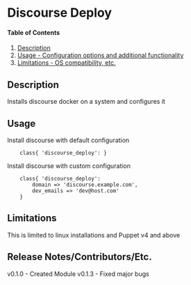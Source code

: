 # Discourse Deploy

#### Table of Contents

1. [Description](#description)
1. [Usage - Configuration options and additional functionality](#usage)
1. [Limitations - OS compatibility, etc.](#limitations)

## Description

Installs discourse docker on a system and configures it

## Usage
Install discourse with default configuration
```puppet
    class{ 'discourse_deploy': }
```

Install discourse with custom configuration
```puppet
    class{ 'discourse_deploy': 
        domain => 'discourse.example.com',
        dev_emails => 'dev@host.com'
    }
```

## Limitations

This is limited to linux installations and Puppet v4 and above

## Release Notes/Contributors/Etc. 

v0.1.0 - Created Module
v0.1.3 - Fixed major bugs
